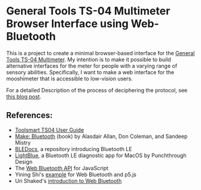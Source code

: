 # General Tools TS-04 Multimeter Browser Interface using Web-Bluetooth

This is a project to create a minimal browser-based interface for the [General Tools TS-04 Multimeter](https://www.generaltools.com/ts04-digitalmultimeter). My intention is to make it possible to build alternative interfaces for the meter for people with a varying range of sensory abilities. Specifically, I want to make a web interface for the mooshimeter that is accessible to low-vision users.

For a detailed Description of the process of deciphering the protocol, see [this blog post](https://www.tigoe.com/pcomp/code/circuits/1309/).

## References:

* [Toolsmart TS04 User Guide](https://www.generaltools.com/productdoc/index/downloadpdf/type/manuals/pdf/TS04-Manual_ES-GT_011416.pdf)
* [Make: Bluetooth](https://www.makershed.com/products/make-bluetooth) (book) by Alasdair Allan, Don Coleman, and Sandeep Mistry
* [BLEDocs](https://github.com/tigoe/BLEDocs/wiki), a repository introducing Bluetooth LE
* [LightBlue](https://itunes.apple.com/us/app/lightblue/id639944780?mt=12), a Bluetooth LE diagnostic app for MacOS by Punchthrough Design
* The [Web Bluetooth API](https://developer.mozilla.org/en-US/docs/Web/API/Web_Bluetooth_API) for JavaScript
* Yining Shi's [example](https://github.com/yining1023/arduino101CuriePME/tree/master/example1) for Web Bluetooth and p5.js
* Uri Shaked's [introduction to Web Bluetooth](https://medium.com/@urish/start-building-with-web-bluetooth-and-progressive-web-apps-6534835959a6)
